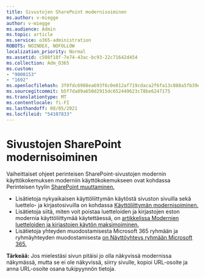 ```yaml
---
title: Sivustojen SharePoint modernisoiminen
ms.author: v-miegge
author: v-miegge
ms.audience: Admin
ms.topic: article
ms.service: o365-administration
ROBOTS: NOINDEX, NOFOLLOW
localization_priority: Normal
ms.assetid: c508f18f-7e74-43ac-bc93-22c71642d454
ms.collection: Adm_O365
ms.custom:
- "9000153"
- "1692"
ms.openlocfilehash: 3f0fdc6988ea693f6c0e012af719cdaca2f6fa13c888a5fb39e35387e1a820e7
ms.sourcegitcommit: b5f7da89a650d2915dc652449623c78be6247175
ms.translationtype: MT
ms.contentlocale: fi-FI
ms.lasthandoff: 08/05/2021
ms.locfileid: "54107833"
---
```

# <a name="modernize-your-sharepoint-sites"></a>Sivustojen SharePoint modernisoiminen

Vaiheittaiset ohjeet perinteisen SharePoint-sivustojen modernin käyttökokemuksen moderniin käyttökokemukseen ovat kohdassa Perinteisen tyylin [SharePoint muuttaminen.](https://docs.microsoft.com/sharepoint/dev/transform/modernize-classic-sites)

* Lisätietoja nykyaikaisen käyttöliittymän käytöstä sivuston sivuilla sekä luettelo- ja kirjastosivuilla on kohdassa [Käyttöliittymän modernisoiminen.](https://docs.microsoft.com/sharepoint/dev/transform/modernize-userinterface)
* Lisätietoja siitä, miten voit poistaa luetteloiden ja kirjastojen eston modernia käyttöliittymää käytettäessä, on [artikkelissa Modernien luetteloiden ja kirjastojen käytön maksimoiminen.](https://docs.microsoft.com/sharepoint/dev/transform/modernize-userinterface-lists-and-libraries)
* Lisätietoja yhteyden muodostamisesta Microsoft 365 ryhmään ja ryhmäyhteyden muodostamisesta [on Näyttöyhteys ryhmään Microsoft 365.](https://docs.microsoft.com/sharepoint/dev/transform/modernize-connect-to-office365-group)

**Tärkeää:** Jos mielestäsi sivun pitäisi jo olla näkyvissä modernissa näkymässä, mutta se ei ole näkyvissä, siirry sivulle, kopioi URL-osoite ja anna URL-osoite osana tukipyynnön tietoja.
